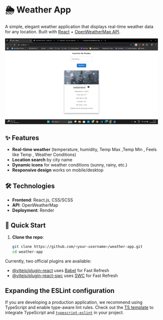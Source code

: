 # 🌦️ Weather App

A simple, elegant weather application that displays real-time weather data for any location. Built with [React](https://reactjs.org/) + [OpenWeatherMap API](https://openweathermap.org/api).

![Demo Screenshot](./public/Screenshot%20(41).png)

## ✨ Features
- **Real-time weather** (temperature, humidity, Temp Max ,Temp Min , Feels like Temp , Weather Conditions)
- **Location search** by city name
- **Dynamic icons** for weather conditions (sunny, rainy, etc.)
- **Responsive design** works on mobile/desktop

## 🛠️ Technologies
- **Frontend**: React.js, CSS/SCSS
- **API**: OpenWeatherMap
- **Deployment**: Render

## 🚀 Quick Start
1. **Clone the repo**:
   ```bash
   git clone https://github.com/<your-username>/weather-app.git
   cd weather-app

Currently, two official plugins are available:

- [@vitejs/plugin-react](https://github.com/vitejs/vite-plugin-react/blob/main/packages/plugin-react/README.md) uses [Babel](https://babeljs.io/) for Fast Refresh
- [@vitejs/plugin-react-swc](https://github.com/vitejs/vite-plugin-react-swc) uses [SWC](https://swc.rs/) for Fast Refresh

## Expanding the ESLint configuration

If you are developing a production application, we recommend using TypeScript and enable type-aware lint rules. Check out the [TS template](https://github.com/vitejs/vite/tree/main/packages/create-vite/template-react-ts) to integrate TypeScript and [`typescript-eslint`](https://typescript-eslint.io) in your project.
